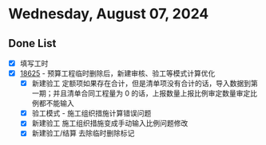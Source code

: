 # Wednesday, August 07, 2024

## Done List

- [x] 填写工时
- [x] [18625](http://49.4.7.28:8081/task-view-18625.html) - 预算工程临时删除后，新建审核、验工等模式计算优化
  - [x] 新建验工 定额项如果存在合计，但是清单项没有合计的话，导入数据到第一期；并且清单合同工程量为 0 的话，上报数量上报比例审定数量审定比例都不能输入
  - [x] 验工模式 - 施工组织措施计算错误问题
  - [x] 新建验工 施工组织措施变成手动输入比例问题修改
  - [x] 新建验工/结算 去除临时删除标记
